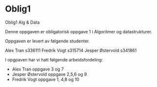 # Oblig1
Oblig1 Alg &amp; Data

Denne oppgaven er obligatorisk oppgave 1 i Algoritmer og datastrukturer.

Oppgaven er levert av følgende studenter.

Alex Tran s336111
Fredrik Vogt s315714
Jesper Østervold s341861


I opgpaven har vi hatt følgende arbeidsfordeling:

* Alex Tran oppgave 3 og 7
* Jesper Østervold oppgave 2,5,6 og 9
* Fredrik Vogt oppgave 1, 4,8 og 10
